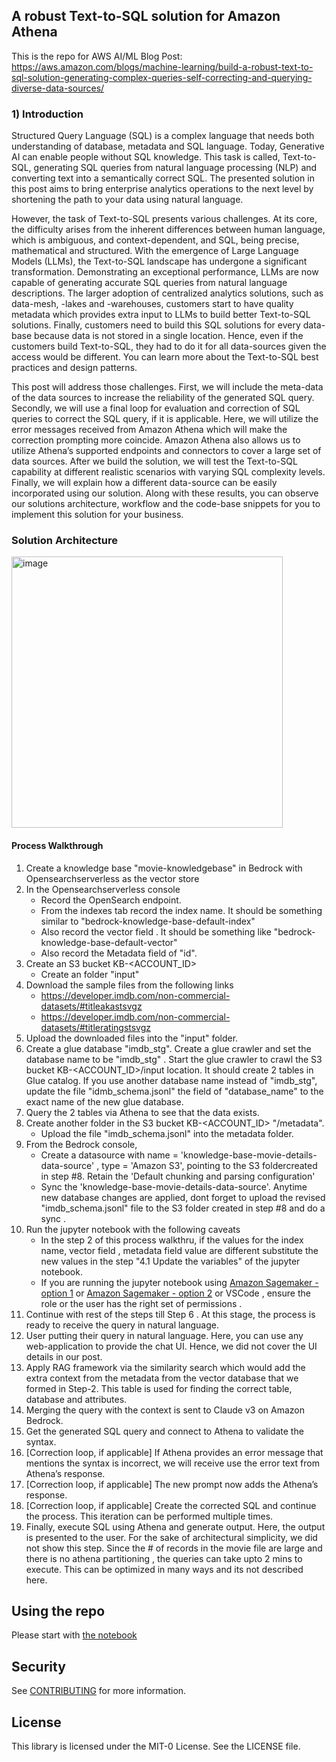 ## A robust Text-to-SQL solution for Amazon Athena

This is the repo for AWS AI/ML Blog Post: https://aws.amazon.com/blogs/machine-learning/build-a-robust-text-to-sql-solution-generating-complex-queries-self-correcting-and-querying-diverse-data-sources/

### 1)	Introduction

Structured Query Language (SQL) is a complex language that needs both understanding of database, metadata and SQL language. Today, Generative AI can enable people without SQL knowledge. This task is called, Text-to-SQL, generating SQL queries from natural language processing (NLP) and converting text into a semantically correct SQL. The presented solution in this post aims to bring enterprise analytics operations to the next level by shortening the path to your data using natural language. 

However, the task of Text-to-SQL presents various challenges. At its core, the difficulty arises from the inherent differences between human language, which is ambiguous, and context-dependent, and SQL, being precise, mathematical and structured. With the emergence of Large Language Models (LLMs), the Text-to-SQL landscape has undergone a significant transformation. Demonstrating an exceptional performance, LLMs are now capable of generating accurate SQL queries from natural language descriptions. The larger adoption of centralized analytics solutions, such as data-mesh, -lakes and -warehouses, customers start to have quality metadata which provides extra input to LLMs to build better Text-to-SQL solutions. Finally, customers need to build this SQL solutions for every data-base because data is not stored in a single location. Hence, even if the customers build Text-to-SQL, they had to do it for all data-sources given the access would be different. You can learn more about the Text-to-SQL best practices and design patterns.

This post will address those challenges. First, we will include the meta-data of the data sources to increase the reliability of the generated SQL query. Secondly, we will use a final loop for evaluation and correction of SQL queries to correct the SQL query, if it is applicable. Here, we will utilize the error messages received from Amazon Athena which will make the correction prompting more coincide. Amazon Athena also allows us to utilize Athena’s supported endpoints and connectors to cover a large set of data sources. After we build the solution, we will test the Text-to-SQL capability at different realistic scenarios with varying SQL complexity levels. Finally, we will explain how a different data-source can be easily incorporated using our solution. Along with these results, you can observe our solutions architecture, workflow and the code-base snippets for you to implement this solution for your business.


### Solution Architecture
<img width="434" alt="image" src="https://github.com/aws-samples/text-to-sql-for-athena/assets/84034588/0c523340-0d7d-4da0-a409-1583a04184fe">

#### Process Walkthrough
1. Create a knowledge base "movie-knowledgebase" in Bedrock with Opensearchserverless as the vector store
2. In the Opensearchserverless console
    - Record the OpenSearch endpoint.   
    - From the indexes tab record the index name. It should be something similar to "bedrock-knowledge-base-default-index" 
    - Also record the vector field . It should be something like "bedrock-knowledge-base-default-vector"
    - Also record the Metadata field of "id". 
3.  Create an S3 bucket KB-<ACCOUNT_ID>
    - Create an  folder "input"
4.  Download the sample files from the following links
     - https://developer.imdb.com/non-commercial-datasets/#titleakastsvgz
     - https://developer.imdb.com/non-commercial-datasets/#titleratingstsvgz
5.  Upload the downloaded files into the "input" folder.
6.  Create a glue database "imdb_stg". Create a glue crawler and set the database name to be "imdb_stg" .  Start the glue crawler to crawl  the S3 bucket KB-<ACCOUNT_ID>/input location. It should create 2 tables in Glue catalog. 
    If you use another database name instead of "imdb_stg", update the file "idmb_schema.jsonl" the field of "database_name" to the exact name of the new glue database.
7. Query the 2 tables via Athena to see that the data exists.
8. Create another folder in the S3 bucket KB-<ACCOUNT_ID> "/metadata". 
   - Upload the file "imdb_schema.jsonl"  into the metadata folder. 
9. From the Bedrock console, 
    - Create a datasource with name = 'knowledge-base-movie-details-data-source' , type =  'Amazon S3',  pointing to the S3 foldercreated in step #8. Retain the 'Default chunking and parsing configuration'
    - Sync the 'knowledge-base-movie-details-data-source'. 
      Anytime new database changes are applied, dont forget to upload the revised "imdb_schema.jsonl" file to the S3 folder created in step #8 and do a sync . 
10. Run the jupyter notebook   with the following caveats
    - In the step 2 of this process walkthru, if the values for the index name, vector field , metadata field value are different substitute the new values  in the step "4.1 Update the variables" of the jupyter notebook. 
    - If you are running the jupyter notebook using  [Amazon Sagemaker - option 1](https://studiolab.sagemaker.aws/) or [Amazon Sagemaker - option 2](https://docs.aws.amazon.com/sagemaker/latest/dg/ex1-prepare.html) or VSCode , ensure the role or the user has the right set of permissions . 
11. Continue with rest of the steps till Step 6 . At this stage, the process is ready to receive the query in natural language. 
12.	User putting their query in natural language. Here, you can use any web-application to provide the chat UI. Hence, we did not cover the UI details in our post.
13.	Apply RAG framework via the similarity search which would add the extra context from the metadata from the vector database that we formed in Step-2. This table is used for finding the correct table, database and attributes.
14.	Merging the query with the context is sent to Claude v3 on Amazon Bedrock.
15.	Get the generated SQL query and connect to Athena to validate the syntax. 
16.	[Correction loop, if applicable] If Athena provides an error message that mentions the syntax is incorrect, we will receive use the error text from Athena’s response.
17.	[Correction loop, if applicable] The new prompt now adds the Athena’s response. 
18.	[Correction loop, if applicable] Create the corrected SQL and continue the process. This iteration can be performed multiple times.
19.	Finally, execute SQL using Athena and generate output. Here, the output is presented to the user. For the sake of architectural simplicity, we did not show this step.
    Since the # of records in the movie file are large and there is no athena partitioning , the queries can take upto 2 mins to execute. This can be optimized in many ways and its not described here. 

## Using the repo
Please start with [the notebook](https://github.com/aws-samples/text-to-sql-for-athena/blob/main/BedrockTextToSql_for_Athena.ipynb)

## Security

See [CONTRIBUTING](CONTRIBUTING.md#security-issue-notifications) for more information.

## License

This library is licensed under the MIT-0 License. See the LICENSE file.

